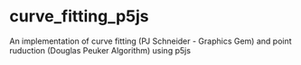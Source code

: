 # curve_fitting_p5js
An implementation of curve fitting (PJ Schneider - Graphics Gem) and point ruduction (Douglas Peuker Algorithm) using p5js
